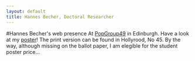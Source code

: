 ```yaml
---
layout: default
title: Hannes Becher, Doctoral Researcher
---
```

		
#Hannes Becher's web presence
At [PopGroup49](http://www.populationgeneticsgroup.org/) in Edinburgh. Have a look at my [poster](misc/Becher_ESEB_public.png)! The print version can be found in Hollyrood, No 45. By the way, although missing on the ballot paper, I am elegible for the student poster price...
